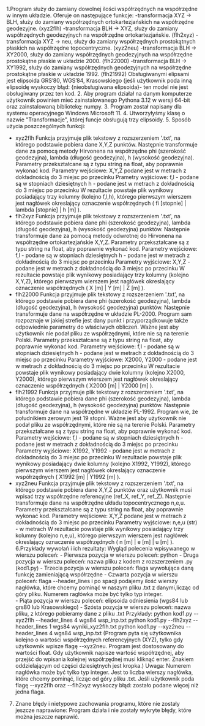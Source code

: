 1.Program służy do zamiany dowolnej ilości współrzędnych na współrzędne w innym układzie.
Oferuje on następujące funkcje:
	-transformacja XYZ -> BLH, służy do zamiany współrzędnych ortokartezjańskich na współrzędne geodezyjne. (xyz2flh)
	-transformacja BLH -> XYZ, służy do zamiany współrzędnych geodezyjnych na współrzędne ortokartezjańskie. (flh2xyz) 
	-transformacja XYZ -> neu, służy do zamiany współrzędnych prostokątnych płaskich na współrzędne topocentryczne. (xyz2neu)
	-transformacja BLH -> XY2000, służy do zamiany współrzędnych geodezyjnych na współrzędne prostokątne płaskie w układzie 2000. (flh22000)
	-transformacja BLH -> XY1992, służy do zamiany współrzędnych geodezyjnych na współrzędne prostokątne płaskie w układzie 1992. (flh21992)
	Obsługiwanymi elipsami jest elipsoida GRS’80, WGS’84, Krasowskiego (jeśli użytkownik poda inną elipsoidę wyskoczy błąd: {nieobsługiwana elipsoida}- ten model nie jest obsługiwany przez ten kod.
2. Aby program działał na danym komputerze użytkownik powinien mieć zainstalowanego Pythona 3.12 w wersji 64-bit oraz zainstalowaną bibliotekę: numpy.
3. Program został napisany dla systemu operacyjnego Windows Microsoft 11.
4. Utworzyłyśmy klasę o nazwie "Transformacje", której funcje obsługują trzy elipsoidy.
5. Sposób użycia poszczególnych funkcji:
  - xyz2flh
    Funkcja przyjmuje plik tekstowy z rozszerzeniem '.txt', na którego podstawie pobiera dane X,Y,Z punktów. Następnie transformuje dane za pomocą metody Hirvonena na współrzędne phi (szerokość geodezyjna),
    lambda (długość geodezyjna), h (wysokość geodezyjna).
    Parametry przekształcane są z typu string na float, aby poprawnie wykonać kod.
    Parametry wejściowe: X,Y,Z podane jest w metrach z dokładnością do 3 miejsc po przecinku
    Prametry wyjściowe: f,l - podane są w stopniach dziesiętnych
                        h - podane jest w metrach z dokładnością do 3 miejsc po przecinku
    W rezultacie powstaje plik wynikowy posiadający trzy kolumny (kolejno f,l,h), którego pierwszym wierszem jest nagłówek okreslający oznaczenie współrzędnych ( fi [stopnie] | lambda [stopnie] | h [m] ).
  - flh2xyz
    Funkcja przyjmuje plik tekstowy z rozszerzeniem '.txt', na którego podstawie pobiera dane phi (szerokość geodezyjna), lambda (długość geodezyjna), h (wysokość geodezyjna) punktów.
    Następnie transformuje dane za pomocą metody odwrotnej do Hirvonena na współrzędne ortokartezjańskie X,Y,Z.
    Parametry przekształcane są z typu string na float, aby poprawnie wykonać kod.
    Parametry wejściowe: f,l - podane są w stopniach dziesiętnych
                         h - podane jest w metrach z dokładnością do 3 miejsc po przecinku
    Parametry wyjściowe: X,Y,Z - podane jest w metrach z dokładnością do 3 miejsc po przecinku
    W rezultacie powstaje plik wynikowy posiadający trzy kolumny (kolejno X,Y,Z), którego pierwszym wierszem jest nagłówek okreslający oznaczenie współrzędnych ( X [m] | Y [m] | Z [m] ).
  - flh22000
    Funkcja przyjmuje plik tekstowy z rozszerzeniem '.txt', na którego podstawie pobiera dane phi (szerokość geodezyjna), lambda (długość geodezyjna), h (wysokość geodezyjna) punktów.
    Następnie transformuje dane na współrzędne w układzie PL-2000. Program sam rozpoznaje w jakiej strefie jest dany punkt i przyporządkowuje także odpowiednie parametry do właściwych obliczeń.
    Ważne jest aby użytkownik nie podał pliku ze współrzędnymi, które nie są na terenie Polski.
    Parametry przekształcane są z typu string na float, aby poprawnie wykonać kod.
    Parametry wejściowe: f,l - podane są w stopniach dziesiętnych
                         h - podane jest w metrach z dokładnością do 3 miejsc po przecinku
    Parametry wyjściowe: X2000, Y2000 - podane jest w metrach z dokładnością do 3 miejsc po przecinku
    W rezultacie powstaje plik wynikowy posiadający dwie kolumny (kolejno X2000, Y2000), którego pierwszym wierszem jest nagłówek okreslający oznaczenie współrzędnych ( X2000 [m] | Y2000 [m] ).
  - flh21992
    Funkcja przyjmuje plik tekstowy z rozszerzeniem '.txt', na którego podstawie pobiera dane phi (szerokość geodezyjna), lambda (długość geodezyjna), h (wysokość geodezyjna) punktów.
    Następnie transformuje dane na współrzędne w układzie PL-1992. Program wie, że południkiem zerowym jest 19 stopni.
    Ważne jest aby użytkownik nie podał pliku ze współrzędnymi, które nie są na terenie Polski.
    Parametry przekształcane są z typu string na float, aby poprawnie wykonać kod.
    Parametry wejściowe: f,l - podane są w stopniach dziesiętnych
                         h - podane jest w metrach z dokładnością do 3 miejsc po przecinku
    Parametry wyjściowe: X1992, Y1992 - podane jest w metrach z dokładnością do 3 miejsc po przecinku
    W rezultacie powstaje plik wynikowy posiadający dwie kolumny (kolejno X1992, Y1992), którego pierwszym wierszem jest nagłówek okreslający oznaczenie współrzędnych ( X1992 [m] | Y1992 [m] ).
   - xyz2neu
    Funkcja przyjmuje plik tekstowy z rozszerzeniem '.txt', na którego podstawie pobiera dane X,Y,Z punktów oraz użytkownik musi wpisać trzy współrzędne referencyjne (ref_X, ref_Y, ref_Z).
    Następnie transformuje dane na współrzędne układu topocentrycznego n,e,u.
    Parametry przekształcane są z typu string na float, aby poprawnie wykonać kod.
    Parametry wejściowe: X,Y,Z podane jest w metrach z dokładnością do 3 miejsc po przecinku
    Parametry wyjściowe: n,e,u (str) - w metrach 
    W rezultacie powstaje plik wynikowy posiadający trzy kolumny (kolejno n,e,u), którego pierwszym wierszem jest nagłówek okreslający oznaczenie współrzędnych ( n [m] | e [m] | u [m] ).
6.Przykłady wywołań i ich rezultaty:
	Wygląd polecenia wpisywanego w wierszu poleceń:
	- Pierwsza pozycja w wierszu poleceń: python
	- Druga pozycja w wierszu poleceń: nazwa pliku z kodem z rozszerzeniem .py (kod1.py)
	- Trzecia pozycja w wierszu poleceń: flaga wywołująca daną funkcję zamieniającą współrzędne 
	- Czwarta pozycja w wierszu poleceń: flaga --header_lines i po spacji podajemy ilość wierszy nagłówka, które chcemy pominąć w naszym pliku .txt z danymi,licząc od góry pliku. Numerem ragłówka może być tylko typ integer.  
	- Piąta pozycja w wierszu poleceń: elipsoida odniesienia (wgs84 lub grs80 lub Krasowskiego)
	- Szósta pozycja w wierszu poleceń: nazwa pliku, z którego pobieramy dane z pliku .txt
	Przykłady:
 		python kod1.py --xyz2flh --header_lines 4 wgs84 wsp_inp.txt
 		python kod1.py --flh2xyz --header_lines 1 wgs84 wyniki_xyz2flh.txt
 		python kod1.py --xyz2neu --header_lines 4 wgs84 wsp_inp.txt (Program pyta się użytkownika kolejno o wartości współrzędnych referencyjnych (XYZ), tylko gdy użytkownik wpisze flagę --xyz2neu. Program jest dostosowany do wartości float. Gdy użytkownik napisze wartość współrzędnej, aby przejść do wpisania kolejnej współrzędnej musi kliknąć enter. Znakiem oddzielającym od części dziesiętnych jest kropka.)
		Uwaga: Numerem nagłówka może być tylko typ integer. Jest to liczba wierszy nagłówka, które chcemy pominąć, licząc od góry pliku .txt.
                       Jeśli użytkownik poda flagę --xyz2flh oraz --flh2xyz wyskoczy błąd: zostało podane więcej niż jedna flaga.
7. Znane błędy i nietypowe zachowania programu, które nie zostały jeszcze naprawione:
  Program działa i nie zostały wykryte błędy, które można jeszcze naprawić.
  
